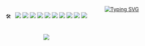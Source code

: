 <!--
**comeevery-git/comeevery-git** is a ✨ _special_ ✨ repository because its `README.md` (this file) appears on your GitHub profile.

Here are some ideas to get you started:

- 🔭 I’m currently working on ...
- 🌱 I’m currently learning ...
- 👯 I’m looking to collaborate on ...
- 🤔 I’m looking for help with ...
- 💬 Ask me about ...
- 📫 How to reach me: ...
- 😄 Pronouns: ...
- ⚡ Fun fact: ...
-->
<!--  <img src="https://capsule-render.vercel.app/api?type=waving&color=F0BBB6&height=150&section=header" /> -->

<div align= "right">
  <a href="https://git.io/typing-svg"><img src="https://readme-typing-svg.demolab.com?font=Chakra+Petch&weight=300&size=42&pause=1000&color=FFEEEE&background=FFFFFF00&random=false&width=600&height=150&lines=I'm+Lydia+✨" alt="Typing SVG" /></a>
</div>

<div style="margin: 0 auto; text-align: center;" align= "center">
  🛠️ &nbsp;
  <img src="https://img.shields.io/badge/Amazon AWS-232F3E?style=flat&logo=Amazon AWS&logoColor=white">
  <img src="https://img.shields.io/badge/Git-F05032?style=flat&logo=Git&logoColor=white">
  <img src="https://img.shields.io/badge/Java-007396?style=flat&logo=Java&logoColor=white">
  <img src="https://img.shields.io/badge/GraphQL-E10098?style=flat&logo=GraphQL&logoColor=white">
  <img src="https://img.shields.io/badge/MySQL-4479A1?style=flat&logo=MySQL&logoColor=white">
  <img src="https://img.shields.io/badge/MongoDB-47A248?style=flat&logo=MongoDB&logoColor=white">
  <img src="https://img.shields.io/badge/MariaDB-003545?style=flat&logo=MariaDB&logoColor=white">
  <img src="https://img.shields.io/badge/Spring Boot-6DB33F?style=flat&logo=Spring Boot&logoColor=white">
  <img src="https://img.shields.io/badge/Spring-6DB33F?style=flat&logo=Spring&logoColor=white">
  <img src="https://img.shields.io/badge/Jenkins-D24939?style=flat&logo=Jenkins&logoColor=white">
</div>


<!-- 
<div align= "left"> 
  <div align= "center">
    <img src="https://github-readme-stats.vercel.app/api?username=comeevery-git&bg_color=60,fe7171,fcf7f7&title_color=000000&text_color=000000" />
  </div> 
  <img src="https://capsule-render.vercel.app/api?type=waving&color=F0BBB6&height=150&section=footer" />
</div>
-->

<!-- 
<a href=mailto:comeevery@gmail.com><img src="https://img.shields.io/badge/contact%20me-FC6FFF" /></a>
-->

<!-- 
<a href=mailto:comeevery@gmail.com><img src="https://img.shields.io/badge/Gmail-EA4335?style=flat&logo=Gmail&logoColor=white&link=mailto:comeevery@gmail.com" /></a>
<a href=https://www.instagram.com/hee_talk/> <img src="https://img.shields.io/badge/Instagram-E4405F?style=flat&logo=Instagram&logoColor=white&link=https://www.instagram.com/hee_talk/" /></a>
<a href="https://www.notion.so/PERSON-LIKE-A-SPONGE-5d3b7544b8a24c7a9c1617a363af8213?pvs=4">
<img src="https://img.shields.io/badge/Notion-000000?style=flat&logo=Notion&logoColor=white&link=https://www.notion.so/PERSON-LIKE-A-SPONGE-5d3b7544b8a24c7a9c1617a363af8213?pvs=4" /></a>
-->


<br> 
<br> 
  
<div align= "center">
  <img src="https://github-readme-stats.vercel.app/api/top-langs/?username=comeevery-git&layout=compact&bg_color=60,fe7171,fcf7f7&title_color=000000&text_color=000000" />
</div>


